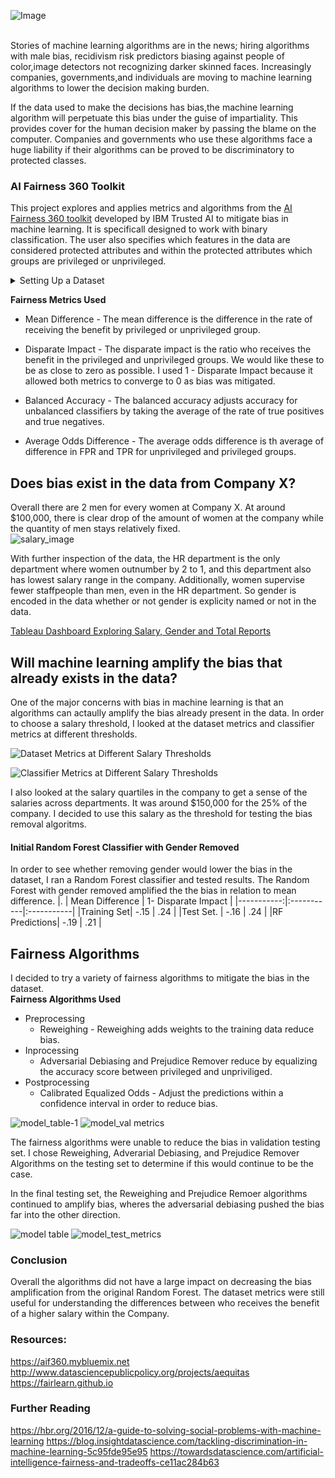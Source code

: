 
![Image](https://github.com/branlindsey/ai_fairness/blob/master/images/Screen%20Shot%202020-06-11%20at%2011.56.24%20AM.png)
<br>

</br>
Stories of machine learning algorithms are in the news; hiring algorithms with male bias, recidivism risk predictors biasing against people of color,image detectors not recognizing darker skinned faces. Increasingly companies, governments,and individuals are moving to machine learning algorithms to lower the decision making burden.   

If the data used to make the decisions has bias,the machine learning algorithm will perpetuate this bias under the guise of impartiality. This provides cover for the human decision maker by passing the blame on the computer. Companies and governments who use these algorithms face a huge liability if their algorithms can be proved to be discriminatory to protected classes. 


### AI Fairness 360 Toolkit 
This project explores and applies metrics and algorithms from the [AI Fairness 360
toolkit](https://aif360.mybluemix.net/#) developed by IBM Trusted AI to mitigate bias in machine learning.  It is specificall designed to work with binary classification.   The user also specifies which features in the data are considered protected attributes and within the protected attributes which groups are privileged or unprivileged.  

<details >
  <summary>
    Setting Up a Dataset
  </summary>
<img src='https://github.com/branlindsey/ai_fairness/blob/master/images/Screen%20Shot%202020-06-09%20at%209.16.12%20PM.png'>
</details>

**Fairness Metrics Used**
- Mean Difference - The mean difference is the difference in the rate of receiving the benefit by privileged or unprivileged group.  
- Disparate Impact - The disparate impact is the ratio who receives the benefit in the privileged and unprivileged groups.  We would like these to be as close to zero as possible.  I used 1 - Disparate Impact because it allowed both metrics to converge to 0 as bias was mitigated.  

- Balanced Accuracy -  The balanced accuracy adjusts accuracy for unbalanced classifiers by taking the average of the rate of true positives and true negatives. 

- Average Odds Difference - The average odds difference is th average of difference in FPR and TPR for unprivileged and privileged groups. 

## Does bias exist in the data from Company X? 
Overall there are 2 men for every women at Company X.   At around \$100,000, there is clear drop of the amount of women at the company while the quantity of men stays relatively fixed.   
![salary_image](https://github.com/branlindsey/ai_fairness/blob/master/images/salaries_edited.png)

With further inspection of the data, the HR department is the only department where women outnumber by 2 to 1, and this department also has lowest salary range in the company.  Additionally, women supervise fewer staffpeople than men, even in the HR department.  So gender is encoded in the data whether or not gender is explicity named or not in the data.  

[Tableau Dashboard Exploring Salary, Gender and Total Reports](https://public.tableau.com/views/GenderHiddenintheData/Dashboard1?:display_count=y&:origin=viz_share_link)


## Will machine learning amplify the bias that already exists in the data? 
One of the major concerns with bias in machine learning is that an algorithms can actaully amplify the bias already present in the data. 
In order to choose a salary threshold, I looked at the dataset metrics and classifier metrics at different thresholds. 

![Dataset Metrics at Different Salary Thresholds](https://github.com/branlindsey/ai_fairness/blob/master/images/model_metrics.png)

![Classifier Metrics at Different Salary Thresholds](https://github.com/branlindsey/ai_fairness/blob/master/images/salary_thresholds_classifier_metrics.png)

 I also looked at the salary quartiles in the company to get a sense of the salaries across departments. It was around \$150,000 for the 25% of the company.  I decided to use this salary as the threshold for testing the bias removal algoritms.   

#### Initial Random Forest Classifier with Gender Removed 
In order to see whether removing gender would lower the bias in the dataset, I ran a Random Forest classifier and tested results.  The Random Forest with gender removed amplified the the bias in relation to mean difference. 
|.           |  Mean Difference  | 1- Disparate Impact   |
|-----------:|:-----------|:-----------|
|Training Set|    -.15    |   .24    |
|Test Set.   |    -.16   |   .24     |
|RF Predictions|   -.19    |  .21    |



## Fairness Algorithms  
I decided to try a variety of fairness algorithms to mitigate the bias in the dataset.  
**Fairness Algorithms Used** 
- Preprocessing 
  -  Reweighing - Reweighing adds weights to the training data reduce bias.  
- Inprocessing
  - Adversarial Debiasing and Prejudice Remover reduce by equalizing the accuracy score between privileged and unpriviliged. 
- Postprocessing
  - Calibrated Equalized Odds - Adjust the predictions within a confidence interval in order to reduce bias.   

![model_table-1](https://github.com/branlindsey/ai_fairness/blob/master/images/Screen%20Shot%202020-06-11%20at%201.00.15%20PM.png)
![model_val metrics](https://github.com/branlindsey/ai_fairness/blob/master/images/model_150_metrics_v3.png)


The fairness algorithms were unable to reduce the bias in validation testing set.  I chose Reweighing, Adverarial Debiasing, and Prejudice Remover Algorithms on the testing set to  determine if this would continue to be the case. 

In the final testing set, the Reweighing and Prejudice Remoer algorithms continued to amplify bias, wheres the adversarial debiasing pushed the bias far into the other direction.  

![model table](https://github.com/branlindsey/ai_fairness/blob/master/images/Screen%20Shot%202020-06-11%20at%2012.53.02%20PM.png)
![model_test_metrics](https://github.com/branlindsey/ai_fairness/blob/master/images/model_150_metrics_test.png)

### Conclusion 
Overall the algorithms did not have a large impact on decreasing the bias amplification from the original Random Forest. The dataset metrics were still useful for understanding the differences between who receives the benefit of a higher salary within the Company. 


### Resources:
https://aif360.mybluemix.net
http://www.datasciencepublicpolicy.org/projects/aequitas
https://fairlearn.github.io

### Further Reading 
https://hbr.org/2016/12/a-guide-to-solving-social-problems-with-machine-learning
https://blog.insightdatascience.com/tackling-discrimination-in-machine-learning-5c95fde95e95
https://towardsdatascience.com/artificial-intelligence-fairness-and-tradeoffs-ce11ac284b63
